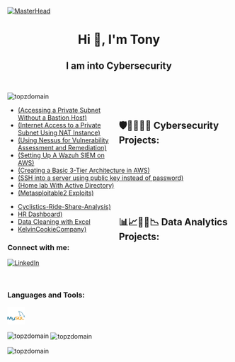 [![MasterHead](https://cdn.pixabay.com/photo/2019/03/27/10/35/cyber-4084714_1280.jpg)](https://topzdomain.github.io/Portfolio/)

<h1 align="center">Hi 👋, I'm Tony</h1>
<h2 align="center">I am into Cybersecurity</h2><br/>


<p align="left"> <img src="https://komarev.com/ghpvc/?username=topzdomain&label=Profile%20views&color=0e75b6&style=flat" alt="topzdomain"/> </p>
<!-- Section 2: Software Development Projects -->
<div style="float: right; width: 50%;">
  <h2>🛡️🔐🌐👨‍💻 Cybersecurity Projects:</h2>
</div>

  - [(Accessing a Private Subnet Without a Bastion Host)](https://github.com/Topzdomain/Accessing-a-Private-Subnet-Without-a-Bastion-Host)
  - [(Internet Access to a Private Subnet Using NAT Instance)](https://github.com/Topzdomain/Internet-Access-Through-NAT-Instance)
  - [(Using Nessus for Vulnerability Assessment and Remediation)](https://github.com/Topzdomain/Using-Nessus-for-Vulnerability-Assessment-and-Remediation)
  - [(Setting Up A Wazuh SIEM on AWS)](https://github.com/Topzdomain/Setting-up-Wazuh-on-AWS)
  - [(Creating a Basic 3-Tier Architecture in AWS)](https://github.com/Topzdomain/Creating-VPC-Subnet-Internet-Gateway-Route-Tables-and-Linking-Them-up)
  - [(SSH into a server using public key instead of password)](https://github.com/Topzdomain/SSH-into-a-server-using-public-key)
  - [(Home lab With Active Directory)](https://github.com/Topzdomain/Cybersecurity-Home-Lab-with-Active-Directory)
  - [(Metasploitable2 Exploits)](https://github.com/Topzdomain/Metasploiter2-Exploits)

 
<div style="float: right; width: 50%;">
   <h2>📊📈👨‍💻📉 Data Analytics Projects:</h2>
</div>

  - [Cyclistics-Ride-Share-Analysis)](https://github.com/Topzdomain/Cyclistic-Ride-Share-Analysis)
  - [HR Dashboard)](https://github.com/Topzdomain/HR_DashBoard)
  - [Data Cleaning with Excel](https://github.com/Topzdomain/Data-Cleaning-With-Excel)
  - [KelvinCookieCompany)](https://github.com/Topzdomain/KelvinCookieCompany)

<!-- <h2 class="invisible">📺 Popular YouTube Videos</h2>
- [How to get into Cybersecurity Starting From Zero](https://www.youtube.com/watch?v=a83ASGn_V_s)
-->


  <h3>Connect with me:</h3>
  <p>
    <a href="https://linkedin.com/in/https://www.linkedin.com/in/tope-tony/" target="blank">
      <img src="https://raw.githubusercontent.com/rahuldkjain/github-profile-readme-generator/master/src/images/icons/Social/linked-in-alt.svg" alt="LinkedIn" height="30" width="40" />
    </a>
  </p>

  <p> <a href="https://twitter.com/" target="blank"><img src="https://img.shields.io/twitter/follow/?logo=twitter&style=for-the-badge" alt="" /></a> </p>

  <h3>Languages and Tools:</h3>
  <p>
    <a href="https://www.mysql.com/" target="_blank" rel="noreferrer">
      <img src="https://raw.githubusercontent.com/devicons/devicon/master/icons/mysql/mysql-original-wordmark.svg" alt="MySQL" width="40" height="40"/>
    </a>
  </p>


<p><img align="left" src="https://github-readme-stats.vercel.app/api/top-langs?username=topzdomain&show_icons=true&locale=en&layout=compact" alt="topzdomain" /></p>

<p>&nbsp;<img align="center" src="https://github-readme-stats.vercel.app/api?username=topzdomain&show_icons=true&locale=en" alt="topzdomain" /></p>

<p><img align="center" src="https://github-readme-streak-stats.herokuapp.com/?user=topzdomain&" alt="topzdomain" /></p>

